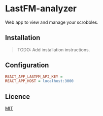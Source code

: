 # LastFM-analyzer

Web app to view and manage your scrobbles.

## Installation

> TODO: Add installation instructions.

## Configuration

```ini
REACT_APP_LASTFM_API_KEY =
REACT_APP_HOST = localhost:3000
```

## Licence

[MIT](./LICENCE)

